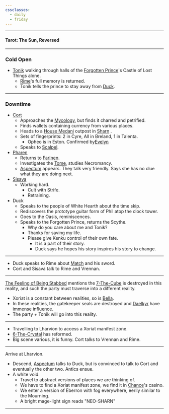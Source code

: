 ```yaml
---
cssclasses:
  - daily
  - friday
---
```

***
#### Tarot: The Sun, Reversed
***
### Cold Open
- [Tonik](../../Characters/Tonik.md) walking through halls of the [Forgotten Prince](../../Characters/The-Forgotten-Prince.md)'s Castle of Lost Things alone.
	- [Rime](../../Characters/Rime.md)'s full memory is returned.
	- Tonik tells the prince to stay away from [Duck](../../Characters/-Player/Duck.md).
***
### Downtime
- [Cort](../../Characters/-Player/Cort.md)
	- Approaches the [Mycology](../../Groups/Mycology.md), but finds it charred and petrified.
	- Finds wallets containing currency from various places.
	- Heads to a [House Medani](https://eberron.fandom.com/wiki/House_Medani) outpost in [Sharn](../../Locations/Sharn.md) .
	- Sets of fingerprints: 2 in Cyre, All in Breland, 1 in Talenta.
		- Opheo is in Eston. Confirmed by[Evelyn](../../../-Sacrosanct/Characters/Evelyn.md)
	- Speaks to [Scalpel](../../Characters/Scalpel.md).
- [Pharen](../../Characters/-Player/Pharen.md)
	- Returns to [Farlnen](../../Locations/Farlnen.md).
	- Investigates the [Tome](../../Elements-of-the-Prophecy/5-The-Tome.md), studies Necromancy.
	- [Aspectum](../../Characters/Aspectum.md) appears. They talk very friendly. Says she has no clue what they are doing next.
- [Sisava](../../Characters/-Player/Sisava.md)
	- Working hard.
		- Cult with Strife.
		- Retraining.
- Duck
	- Speaks to the people of White Hearth about the time skip.
	- Rediscovers the prototype guitar form of Phil atop the clock tower.
	- Goes to the Oasis, reminiscences.
	- Speaks to the Forgotten Prince, returns the Scythe.
		- Why do you care about me and Tonik?
		- Thanks for saving my life.
		- Please give Kenku control of their own fate.
			- It is a part of their story.
			- Duck says he hopes his story inspires his story to change.
***
- Duck speaks to Rime about [Match](../../Characters/Phoen.md) and his sword.
- Cort and Sisava talk to Rime and Vrennan.
***
[The Feeling of Being Stabbed](../../Characters/The-Feeling-of-Being-Stabbed.md) mentions the [7-The-Cube](../../Elements-of-the-Prophecy/7-The-Cube.md) is destroyed in this reality, and such the party must traverse into a different reality.
- Xoriat is a constant between realities, so is [Bella](../../Characters/Bella.md).
- In these realities, the gatekeeper seals are destroyed and [Daelkyr](../../Groups/Daelkyr.md) have immense influence.
- The party + Tonik will go into this reality.

***
- Travelling to Lharvion to access a Xoriat manifest zone.
- [6-The-Crystal](../../Elements-of-the-Prophecy/6-The-Crystal.md) has reformed.
- Big scene various, it is funny. Cort talks to Vrennan and Rime.
***
Arrive at Lharvion.
- Descend, [Aspectum](../../Characters/Aspectum.md) talks to Duck, but is convinced to talk to Cort and eventually the other two. Antics ensue.
- A white void:
	- Travel to abstract versions of places we are thinking of.
	- We have to find a Xoriat manifest zone, we find it in [Chance](../../Characters/Chance.md)'s casino.
	- We enter a version of Eberron with fog everywhere, eerily similar to the Mourning.
	- A bright mage-light sign reads "NEO-SHARN"
***
